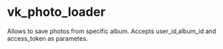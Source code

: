 # vk_photo_loader
Allows to save photos from specific album. 
Accepts user_id,album_id and access_token as parametes.
